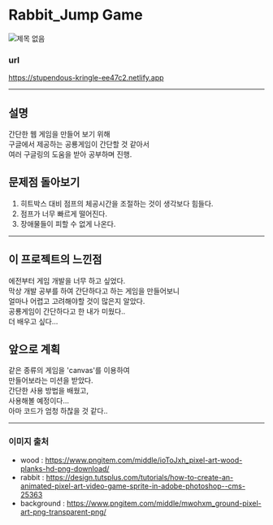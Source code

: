 # Rabbit_Jump Game
![제목 없음](https://user-images.githubusercontent.com/105787985/174131433-0c1e850d-5dc2-45e8-9951-dd077ac0c49e.jpg)

### url
https://stupendous-kringle-ee47c2.netlify.app

--------

## 설명
간단한 웹 게임을 만들어 보기 위해 </br>
구글에서 제공하는 공룡게임이 간단할 것 같아서 </br>
여러 구글링의 도움을 받아 공부하며 진행.

## 문제점 돌아보기

1. 히트박스 대비 점프의 체공시간을 조절하는 것이 생각보다 힘들다.
2. 점프가 너무 빠르게 떨어진다.
3. 장애물들이 피할 수 없게 나온다.

--------

## 이 프로젝트의 느낀점
에전부터 게임 개발을 너무 하고 싶었다.</br>
막상 개발 공부를 하여 간단하다고 하는 게임을 만들어보니 </br>
얼마나 어렵고 고려해야할 것이 많은지 알았다.</br>
공룡게임이 간단하다고 한 내가 미웠다..</br>
더 배우고 싶다...


## 앞으로 계획
같은 종류의 게임을 'canvas'를 이용하여</br>
만들어보라는 미션을 받았다.</br>
간단한 사용 방법을 배웠고,</br>
사용해볼 예정이다...</br>
아마 코드가 엄청 하찮을 것 같다..

--------

### 이미지 출처
- wood : https://www.pngitem.com/middle/ioToJxh_pixel-art-wood-planks-hd-png-download/
- rabbit : https://design.tutsplus.com/tutorials/how-to-create-an-animated-pixel-art-video-game-sprite-in-adobe-photoshop--cms-25363
- background : https://www.pngitem.com/middle/mwohxm_ground-pixel-art-png-transparent-png/
